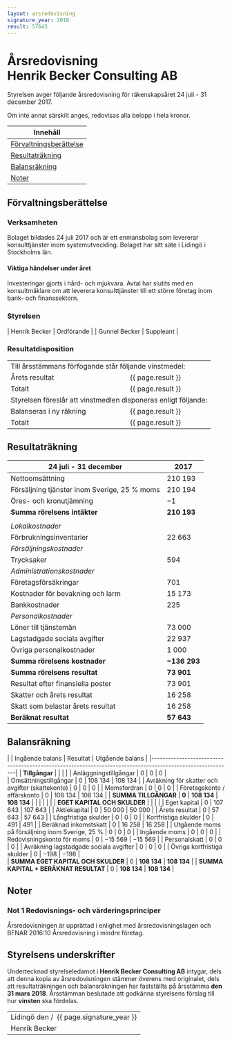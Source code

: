 ```yaml
---
layout: arsredovisning
signature_year: 2018
result: 57643
---
```

# Årsredovisning<br/>Henrik Becker Consulting AB
Styrelsen avger följande årsredovisning för räkenskapsåret 24 juli - 31 december 2017.

Om inte annat särskilt anges, redovisas alla belopp i hela kronor.

| Innehåll 											|
|---------------------------------------------------|
| [Förvaltningsberättelse](#förvaltningsberättelse)	| 
| [Resultaträkning](#resultaträkning)				|
| [Balansräkning](#balansräkning)					|
| [Noter](#noter)									|

## Förvaltningsberättelse
### Verksamheten
Bolaget bildades 24 juli 2017 och är ett enmansbolag som levererar konsulttjänster inom systemutveckling. 
Bolaget har sitt säte i Lidingö i Stockholms län.

#### Viktiga händelser under året
Investeringar gjorts i hård- och mjukvara. 
Avtal har slutits med en konsultmäklare om att leverera konsulttjänster till ett större företag inom bank- och finanssektorn. 

### Styrelsen					

| Henrik Becker | Ordförande	|
| Gunnel Becker	| Suppleant 	|

### Resultatdisposition
<table>
	<tbody>
		<tr>
			<td colspan="2">Till årsstämmans förfogande står följande vinstmedel:</td>
		</tr>
		<tr>
			<td>Årets resultat</td>
			<td>{{ page.result }}</td>
		</tr>
		<tr>
			<td>Totalt</td>
			<td>{{ page.result }}</td>
		</tr>
		<tr>
			<td colspan="2">Styrelsen föreslår att vinstmedlen disponeras enligt följande:</td>
		</tr>
		<tr>
			<td>Balanseras i ny räkning</td>
			<td>{{ page.result }}</td>
		</tr>
		<tr>
			<td>Totalt</td>
			<td>{{ page.result }}</td>
		</tr>
	</tbody>
</table>

## Resultaträkning

| 24 juli - 31 december 						| 2017 			|
|-----------------------------------------------|---------------|
| Nettoomsättning								| 210 193		|
| Försäljning tjänster inom Sverige, 25 % moms	| 210 194 		|
| Öres- och kronutjämning						| −1			|
| **Summa rörelsens intäkter**					| **210 193**	|
|												|				|	
| *Lokalkostnader*								| 				|
| Förbrukningsinventarier						| 22 663		|
| *Försäljningskostnader*						|	 			|
| Trycksaker									| 594			|
| *Administrationskostnader*					|		 		|
| Företagsförsäkringar							| 701			|
| Kostnader för bevakning och larm				| 15 173		|
| Bankkostnader									| 225			|
| *Personalkostnader*							|				|
| Löner till tjänstemän							| 73 000		|
| Lagstadgade sociala avgifter					| 22 937		|
| Övriga personalkostnader						| 1 000			|
| **Summa rörelsens kostnader**					| **−136 293**	|
| **Summa rörelsens resultat**					| **73 901**	|
| Resultat efter finansiella poster				| 73 901		|
| Skatter och årets resultat					| 16 258		|
| Skatt som belastar årets resultat				| 16 258		|
| **Beräknat resultat**							| **57 643**	|

## Balansräkning

|													| Ingående balans	| Resultat		| Utgående balans	|
|-----------------------------------------------------------------------------------------------------------|
| **Tillgångar**									|					|				|					|
| Anläggningstillgångar								| 0 				| 0				| 0					|	
| Omsättningstillgångar								| 0 				| 108 134		| 108 134			|
| Avräkning för skatter och avgifter (skattekonto)	| 0 				| 0				| 0					|
| Momsfordran										| 0					| 0				| 0					|
| Företagskonto / affärskonto						| 0					| 108 134		| 108 134			|
| **SUMMA TILLGÅNGAR**								| **0**				| **108 134**	| **108 134**		|
|													|					|				|					|
| **EGET KAPITAL OCH SKULDER**						|					|				|					|
| Eget kapital										| 0					| 107 643		| 107 643			|
| Aktiekapital										| 0					| 50 000		| 50 000			|
| Årets resultat									| 0					| 57 643		| 57 643			|
| Långfristiga skulder								| 0					| 0				| 0					|
| Kortfristiga skulder								| 0					| 491			| 491				|
| Beräknad inkomstskatt								| 0					| 16 258		| 16 258			|
| Utgående moms på försäljning inom Sverige, 25 %	| 0					| 0				| 0					|
| Ingående moms										| 0					| 0				| 0					|
| Redovisningskonto för moms						| 0					| −15 569		| −15 569			|
| Personalskatt										| 0					| 0				| 0					|
| Avräkning lagstadgade sociala avgifter			| 0					| 0				| 0					|
| Övriga kortfristiga skulder						| 0					| −198			| −198				|	
| **SUMMA EGET KAPITAL OCH SKULDER**				| 0					| **108 134**	| **108 134**		|
| **SUMMA KAPITAL + BERÄKNAT RESULTAT**				| 0					| **108 134**	| **108 134**		|	           


## Noter
### Not 1 Redovisnings- och värderingsprinciper
Årsredovisningen är upprättad i enlighet med årsredovisningslagen 
och BFNAR 2016:10 Årsredovisning i mindre företag.

## Styrelsens underskrifter

Undertecknad styrelseledamot i **Henrik Becker Consulting AB** intygar, 
dels att denna kopia av årsredovisningen stämmer överens med originalet, 
dels att resultaträkningen och balansräkningen har fastställts på årsstämma **den 31 mars 2018**. 
Årsstämman beslutade att godkänna styrelsens förslag till hur **vinsten** ska fördelas.

<table class="signature">
	<tbody>
		<tr>
			<td>
				Lidingö den<span class="signature-day">&nbsp;</span>/<span class="signature-month">&nbsp;</span>
				<span class="signature-year">{{ page.signature_year }}</span>
			</td>
		</tr>
		<tr>			
			<td class="signature">Henrik Becker</td>
		</tr>
	</tbody>
<table>
